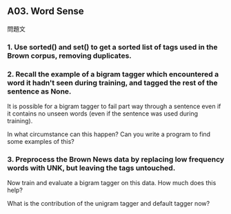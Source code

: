 ## A03. Word Sense

問題文

### 1. Use sorted() and set() to get a sorted list of tags used in the Brown corpus, removing duplicates.

### 2. Recall the example of a bigram tagger which encountered a word it hadn't seen during training, and tagged the rest of the sentence as None. 

It is possible for a bigram tagger to fail part way through a sentence even if it contains no unseen words (even if the sentence was used during training).

In what circumstance can this happen? Can you write a program to find some examples of this?

### 3. Preprocess the Brown News data by replacing low frequency words with UNK, but leaving the tags untouched. 

Now train and evaluate a bigram tagger on this data. How much does this help? 

What is the contribution of the unigram tagger and default tagger now?
